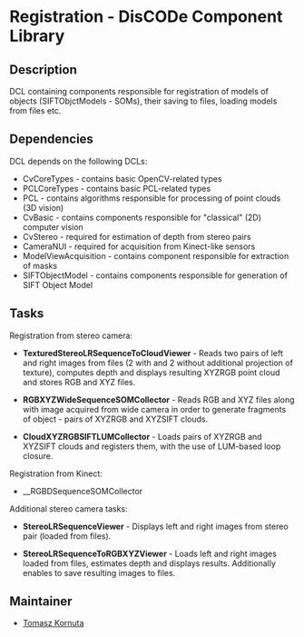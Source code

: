 Registration - DisCODe Component Library
===========================================

Description
-----------

DCL containing components responsible for registration of models of objects (SIFTObjctModels - SOMs), their saving to files, loading models from files etc.

Dependencies
------------

DCL depends on the following DCLs:
- CvCoreTypes - contains basic OpenCV-related types
- PCLCoreTypes - contains basic PCL-related types
- PCL - contains algorithms responsible for processing of point clouds (3D vision)
- CvBasic - contains components responsible for "classical" (2D) computer vision
- CvStereo - required for estimation of depth from stereo pairs
- CameraNUI - required for acquisition from Kinect-like sensors
- ModelViewAcquisition - contains component responsible for extraction of masks
- SIFTObjectModel - contains components responsible for generation of SIFT Object Model

Tasks
------------
Registration from stereo camera:

   * __TexturedStereoLRSequenceToCloudViewer__ - Reads two pairs of left and right images from files (2 with and 2 without additional projection of texture), computes depth and displays resulting XYZRGB point cloud and stores RGB and XYZ files. 

   * __RGBXYZWideSequenceSOMCollector__ - Reads RGB and XYZ files along with image acquired from wide camera in order to generate fragments of object - pairs of XYZRGB and XYZSIFT clouds.

   * __CloudXYZRGBSIFTLUMCollector__ - Loads pairs of XYZRGB and XYZSIFT clouds and registers them, with the use of LUM-based loop closure.


Registration from Kinect:

   * __RGBDSequenceSOMCollector

Additional stereo camera tasks:

   * __StereoLRSequenceViewer__ - Displays left and right images from stereo pair (loaded from files).

   * __StereoLRSequenceToRGBXYZViewer__ - Loads left and right images loaded from files, estimates depth and displays results. Additionally enables to save resulting images to files.


Maintainer
----------

- [Tomasz Kornuta](https://github.com/tkornuta)

